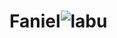 # Faniel![labu](https://user-images.githubusercontent.com/93823238/172425416-79f8db4d-d841-4dee-b303-f3ba9fb77bbc.jpg)
